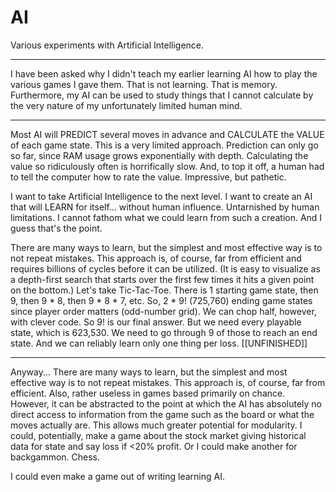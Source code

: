 # AI
Various experiments with Artificial Intelligence. 

____________________
I have been asked why I didn't teach my earlier learning AI how to play the various games I gave them. 
That is not learning. That is memory. 
Furthermore, my AI can be used to study things that I cannot calculate by the very nature of my unfortunately limited human mind. 

____________________
Most AI will PREDICT several moves in advance and CALCULATE the VALUE of each game state. 
This is a very limited approach. Prediction can only go so far, since RAM usage grows exponentially with depth. 
Calculating the value so ridiculously often is horrifically slow. And, to top it off, a human had to tell the computer how to rate the value. 
Impressive, but pathetic. 

I want to take Artificial Intelligence to the next level. I want to create an AI that will LEARN for itself... without human influence. 
Untarnished by human limitations. 
I cannot fathom what we could learn from such a creation. And I guess that's the point.

There are many ways to learn, but the simplest and most effective way is to not repeat mistakes. 
This approach is, of course, far from efficient and requires billions of cycles before it can be utilized. (It is easy to visualize as a depth-first search that starts over the first few times it hits a given point on the bottom.)
Let's take Tic-Tac-Toe. There is 1 starting game state, then 9, then 9 * 8, then 9 * 8 * 7, etc. 
So, 2 * 9! (725,760) ending game states since player order matters (odd-number grid). We can chop half, however, with clever code. So 9! is our final answer. 
But we need every playable state, which is 623,530. We need to go through 9 of those to reach an end state. And we can reliably learn only one thing per loss. 
[[UNFINISHED]]

____________________
Anyway...
There are many ways to learn, but the simplest and most effective way is to not repeat mistakes. 
This approach is, of course, far from efficient. Also, rather useless in games based primarily on chance. 
However, it can be abstracted to the point at which the AI has absolutely no direct access to information from the game such as the board or what the moves actually are.
This allows much greater potential for modularity. I could, potentially, make a game about the stock market giving historical data for state and say loss if <20% profit. 
Or I could make another for backgammon. Chess. 

I could even make a game out of writing learning AI. 
